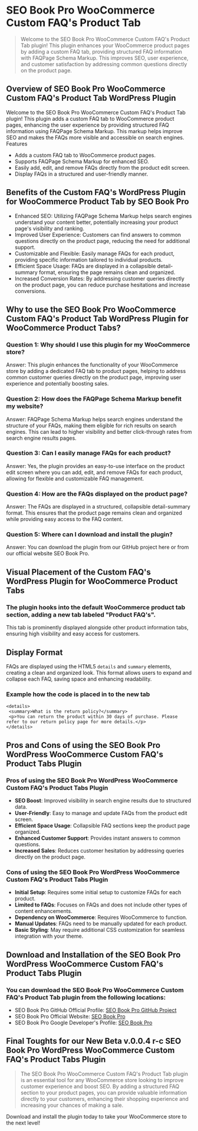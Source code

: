 # SEO Book Pro **WooCommerce** Custom FAQ's Product Tab

> Welcome to the SEO Book Pro WooCommerce Custom FAQ's Product Tab plugin! This plugin enhances your WooCommerce product pages by adding a custom FAQ tab, providing structured FAQ information with FAQPage Schema Markup. This improves SEO, user experience, and customer satisfaction by addressing common questions directly on the product page.

## Overview of SEO Book Pro WooCommerce Custom FAQ's Product Tab WordPress Plugin

Welcome to the SEO Book Pro WooCommerce Custom FAQ's Product Tab plugin! This plugin adds a custom FAQ tab to WooCommerce product pages, enhancing the user experience by providing structured FAQ information using FAQPage Schema Markup. This markup helps improve SEO and makes the FAQs more visible and accessible on search engines.
Features

- Adds a custom FAQ tab to WooCommerce product pages.
- Supports FAQPage Schema Markup for enhanced SEO.
- Easily add, edit, and remove FAQs directly from the product edit screen.
- Display FAQs in a structured and user-friendly manner.

## Benefits of the Custom FAQ's WordPress Plugin for WooCommerce Product Tab by SEO Book Pro

- Enhanced SEO: Utilizing FAQPage Schema Markup helps search engines understand your content better, potentially increasing your product page's visibility and ranking.
- Improved User Experience: Customers can find answers to common questions directly on the product page, reducing the need for additional support.
- Customizable and Flexible: Easily manage FAQs for each product, providing specific information tailored to individual products.
- Efficient Space Usage: FAQs are displayed in a collapsible detail-summary format, ensuring the page remains clean and organized.
- Increased Conversion Rates: By addressing customer queries directly on the product page, you can reduce purchase hesitations and increase conversions.

## Why to use the SEO Book Pro WooCommerce Custom FAQ's Product Tab WordPress Plugin for WooCommerce Product Tabs?

### Question 1: Why should I use this plugin for my WooCommerce store?

Answer: This plugin enhances the functionality of your WooCommerce store by adding a dedicated FAQ tab to product pages, helping to address common customer queries directly on the product page, improving user experience and potentially boosting sales.

### Question 2: How does the FAQPage Schema Markup benefit my website?

Answer: FAQPage Schema Markup helps search engines understand the structure of your FAQs, making them eligible for rich results on search engines. This can lead to higher visibility and better click-through rates from search engine results pages.

### Question 3: Can I easily manage FAQs for each product?

Answer: Yes, the plugin provides an easy-to-use interface on the product edit screen where you can add, edit, and remove FAQs for each product, allowing for flexible and customizable FAQ management.

### Question 4: How are the FAQs displayed on the product page?

Answer: The FAQs are displayed in a structured, collapsible detail-summary format. This ensures that the product page remains clean and organized while providing easy access to the FAQ content.

### Question 5: Where can I download and install the plugin?

Answer: You can download the plugin from our GitHub project here or from our official website SEO Book Pro.

## Visual Placement of the Custom FAQ's WordPress Plugin for WooCommerce Product Tabs

### The plugin hooks into the default WooCommerce product tab section, adding a new tab labeled "Product FAQ's". 

This tab is prominently displayed alongside other product information tabs, ensuring high visibility and easy access for customers.

## Display Format

FAQs are displayed using the HTML5 ```details``` and ```summary``` elements, creating a clean and organized look. This format allows users to expand and collapse each FAQ, saving space and enhancing readability.

### Example how the code is placed in to the new tab

 ```
<details>
  <summary>What is the return policy?</summary>
  <p>You can return the product within 30 days of purchase. Please refer to our return policy page for more details.</p>
</details>
```
## Pros and Cons of using the SEO Book Pro WordPress WooCommerce Custom FAQ's Product Tabs Plugin

### Pros of using the SEO Book Pro WordPress WooCommerce Custom FAQ's Product Tabs Plugin

- **SEO Boost**: Improved visibility in search engine results due to structured data.
- **User-Friendly**: Easy to manage and update FAQs from the product edit screen.
- **Efficient Space Usage**: Collapsible FAQ sections keep the product page organized.
- **Enhanced Customer Support**: Provides instant answers to common questions.
- **Increased Sales**: Reduces customer hesitation by addressing queries directly on the product page.

### Cons of using the SEO Book Pro WordPress WooCommerce Custom FAQ's Product Tabs Plugin

- **Initial Setup**: Requires some initial setup to customize FAQs for each product.
- **Limited to FAQs**: Focuses on FAQs and does not include other types of content enhancements.
- **Dependency on WooCommerce**: Requires WooCommerce to function.
- **Manual Updates**: FAQs need to be manually updated for each product.
- **Basic Styling**: May require additional CSS customization for seamless integration with your theme.

## Download and Installation of the SEO Book Pro WordPress WooCommerce Custom FAQ's Product Tabs Plugin

### You can download the SEO Book Pro WooCommerce Custom FAQ's Product Tab plugin from the following locations:

* SEO Book Pro GitHub Official Profile: [SEO Book Pro GitHub Project](https://github.com/seobookpro/seobookpro-woo-faqs-cpt/)
* SEO Book Pro Official Website: [SEO Book Pro](https://seobookpro.com/)
* SEO Book Pro Google Developer's Profile: [SEO Book Pro](https://g.dev/seobookpro)

## Final Toughts for our New Beta v.0.0.4 r-c SEO Book Pro WordPress WooCommerce Custom FAQ's Product Tabs Plugin

> The SEO Book Pro WooCommerce Custom FAQ's Product Tab plugin is an essential tool for any WooCommerce store looking to improve customer experience and boost SEO. By adding a structured FAQ section to your product pages, you can provide valuable information directly to your customers, enhancing their shopping experience and increasing your chances of making a sale.

Download and install the plugin today to take your WooCommerce store to the next level!
